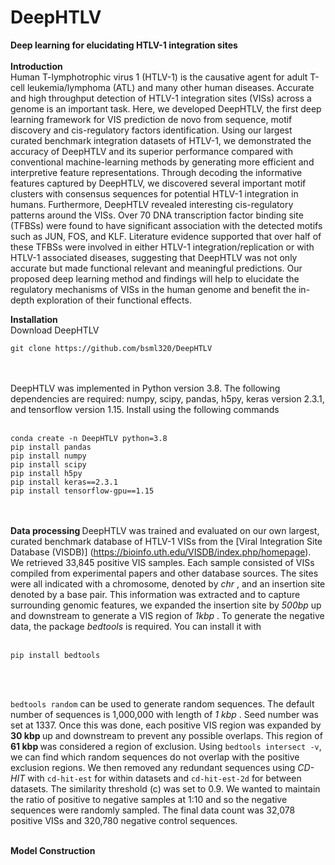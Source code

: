 # DeepHTLV
<b> Deep learning for elucidating HTLV-1 integration sites </b> <br>
<br>
<b> Introduction </b> <br>
Human T-lymphotrophic virus 1 (HTLV-1) is the causative agent for adult T-cell leukemia/lymphoma (ATL) and many other human diseases. Accurate and high throughput detection of HTLV-1 integration sites (VISs) across a genome is an important task. Here, we developed DeepHTLV, the first deep learning framework for VIS prediction de novo from sequence, motif discovery and cis-regulatory factors identification. Using our largest curated benchmark integration datasets of HTLV-1, we demonstrated the accuracy of DeepHTLV and its superior performance compared with conventional machine-learning methods by generating more efficient and interpretive feature representations. Through decoding the informative features captured by DeepHTLV, we discovered several important motif clusters with consensus sequences for potential HTLV-1 integration in humans. Furthermore, DeepHTLV revealed interesting cis-regulatory patterns around the VISs. Over 70 DNA transcription factor binding site (TFBSs) were found to have significant association with the detected motifs such as JUN, FOS, and KLF. Literature evidence supported that over half of these TFBSs were involved in either HTLV-1 integration/replication or with HTLV-1 associated diseases, suggesting that DeepHTLV was not only accurate but made functional relevant and meaningful predictions. Our proposed deep learning method and findings will help to elucidate the regulatory mechanisms of VISs in the human genome and benefit the in-depth exploration of their functional effects.
<p>
<b> Installation </b> <br>
Download DeepHTLV <br>
  
```
git clone https://github.com/bsml320/DeepHTLV
``` 
  
  <br><br>
DeepHTLV was implemented in Python version 3.8. The following dependencies are required: numpy, scipy, pandas, h5py, keras version 2.3.1, and tensorflow version 1.15. Install using the following commands <br><br>
  
  ```
 conda create -n DeepHTLV python=3.8
 pip install pandas
 pip install numpy
 pip install scipy
 pip install h5py
 pip install keras==2.3.1
 pip install tensorflow-gpu==1.15
  ``` 
  
  <br><br>
 <b> Data processing </b>
 DeepHTLV was trained and evaluated on our own largest, curated benchmark database of HTLV-1 VISs from the [Viral Integration Site Database (VISDB)] (https://bioinfo.uth.edu/VISDB/index.php/homepage). We retrieved 33,845 positive VIS samples. Each sample consisted of VISs compiled from experimental papers and other database sources. The sites were all indicated with a chromosome, denoted by <i> chr </i>, and an insertion site denoted by a base pair. This information was extracted and to capture surrounding genomic features, we expanded the insertion site by <i> 500bp </i> up and downstream to generate a VIS region of <i> 1kbp </i>. To generate the negative data, the package <i> bedtools </i> is required. You can install it with <br><br>
  ```
  pip install bedtools
  ```
  
  <br><br>
  
  `bedtools random` can be used to generate random sequences. The default number of sequences is 1,000,000 with length of <i> 1 kbp </i>. Seed number was set at 1337. Once this was done, each positive VIS region was expanded by <b> 30 kbp </b> up and downstream to prevent any possible overlaps. This region of <b> 61 kbp </b> was considered a region of exclusion. Using `bedtools intersect -v`, we can find which random sequences do not overlap with the positive exclusion regions. We then removed any redundant sequences using <i> CD-HIT </i> with `cd-hit-est` for within datasets and `cd-hit-est-2d` for between datasets. The similarity threshold (c) was set to 0.9. We wanted to maintain the ratio of positive to negative samples at 1:10 and so the negative sequences were randomly sampled. The final data count was 32,078 positive VISs and 320,780 negative control sequences. <p>
<br>
    <b> Model Construction </b>
    
 
